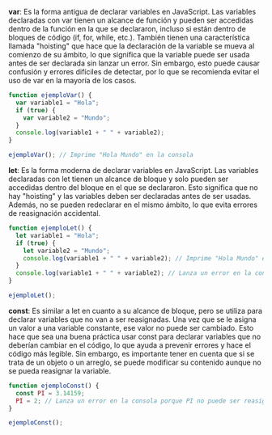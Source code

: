 **var**: Es la forma antigua de declarar variables en JavaScript. 
Las variables declaradas con var tienen un alcance de función y pueden ser accedidas dentro de la función en la que se declararon, 
incluso si están dentro de bloques de código (if, for, while, etc.). También tienen una característica llamada "hoisting" 
que hace que la declaración de la variable se mueva al comienzo de su ámbito, lo que significa que la variable puede ser usada antes de ser declarada 
sin lanzar un error. Sin embargo, esto puede causar confusión y errores difíciles de detectar, 
por lo que se recomienda evitar el uso de var en la mayoría de los casos.
```js
function ejemploVar() {
  var variable1 = "Hola";
  if (true) {
    var variable2 = "Mundo";
  }
  console.log(variable1 + " " + variable2);
}

ejemploVar(); // Imprime "Hola Mundo" en la consola
```

**let**: Es la forma moderna de declarar variables en JavaScript. Las variables declaradas con let tienen un alcance de bloque y solo pueden ser accedidas dentro del bloque en el que se declararon. Esto significa que no hay "hoisting" y las variables deben ser declaradas antes de ser usadas. Además, no se pueden redeclarar en el mismo ámbito, lo que evita errores de reasignación accidental.
```js
function ejemploLet() {
  let variable1 = "Hola";
  if (true) {
    let variable2 = "Mundo";
    console.log(variable1 + " " + variable2); // Imprime "Hola Mundo" en la consola
  }
  console.log(variable1 + " " + variable2); // Lanza un error en la consola porque variable2 no está definida
}

ejemploLet();
```
**const**: Es similar a let en cuanto a su alcance de bloque, pero se utiliza para declarar variables que no van a ser reasignadas. Una vez que se le asigna un valor a una variable constante, ese valor no puede ser cambiado. Esto hace que sea una buena práctica usar const para declarar variables que no deberían cambiar en el código, lo que ayuda a prevenir errores y hace el código más legible. Sin embargo, es importante tener en cuenta que si se trata de un objeto o un arreglo, se puede modificar su contenido aunque no se pueda reasignar la variable.
```js
function ejemploConst() {
  const PI = 3.14159;
  PI = 2; // Lanza un error en la consola porque PI no puede ser reasignada
}

ejemploConst();
```








